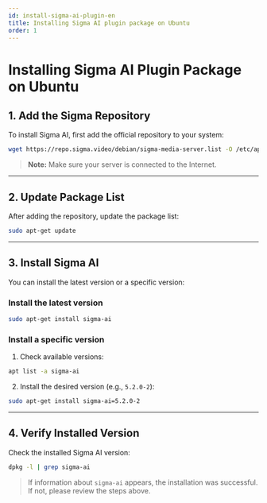 ```yaml
---
id: install-sigma-ai-plugin-en
title: Installing Sigma AI plugin package on Ubuntu
order: 1
---
```




# Installing Sigma AI Plugin Package on Ubuntu


## 1. Add the Sigma Repository

To install Sigma AI, first add the official repository to your system:

```bash
wget https://repo.sigma.video/debian/sigma-media-server.list -O /etc/apt/sources.list.d/sigma-media-server.list
```

> **Note:** Make sure your server is connected to the Internet.

---


## 2. Update Package List

After adding the repository, update the package list:

```bash
sudo apt-get update
```
---

## 3. Install Sigma AI

You can install the latest version or a specific version:

### Install the latest version

```bash
sudo apt-get install sigma-ai
```

### Install a specific version

1. Check available versions:
  ```bash
  apt list -a sigma-ai
  ```
2. Install the desired version (e.g., `5.2.0-2`):
  ```bash
  sudo apt-get install sigma-ai=5.2.0-2
  ```

---


## 4. Verify Installed Version

Check the installed Sigma AI version:

```bash
dpkg -l | grep sigma-ai
```

> If information about `sigma-ai` appears, the installation was successful. If not, please review the steps above.

